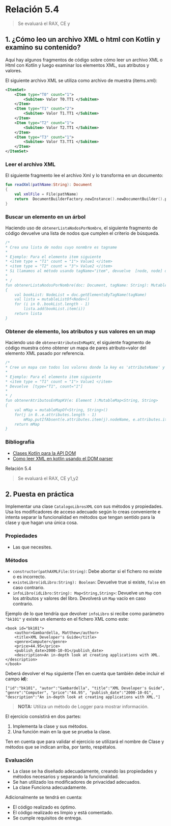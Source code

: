 # Relación 5.4
> Se evaluará el RAX, CE y

## 1. ¿Cómo leo un archivo XML o html con Kotlin y examino su contenido? 
Aquí hay algunos fragmentos de código sobre cómo leer un archivo XML o Html con Kotlin y luego examinar los elementos XML, sus atributos y valores. 

El siguiente archivo XML se utiliza como archivo de muestra (items.xml):

~~~xml
<ItemSet>
    <Item type="T0" count="1">
        <Subitem> Valor T0.TT1 </Subitem>
    </Item>
    <Item type="T1" count="2">
        <Subitem> Valor T1.TT1 </Subitem>
    </Item>
    <Item type="T2" count="1">
        <Subitem> Valor T2.TT1 </Subitem>
    </Item>
    <Item type="T3" count="1">
        <Subitem> Valor T3.TT1 </Subitem>
    </Item>
</ItemSet>
~~~
### Leer el archivo XML
El siguiente fragmento lee el archivo Xml y lo transforma en un documento:

~~~kt
fun readXml(pathName:String): Document 
{
    val xmlFile = File(pathName)
    return  DocumentBuilderFactory.newInstance().newDocumentBuilder().parse(xmlFile)
}
~~~
### Buscar un elemento en un árbol
Haciendo uso de `obtenerListaNodosPorNombre`, el siguiente fragmento de código devuelve una lista de nodos que cumplen el criterio de búsqueda.
~~~kt
/*
* Crea una lista de nodos cuyo nonmbre es tagname
*
* Ejemplo: Para el elemento item siguiente
* <item type = "T1" count = "1"> Value1 </item>
* <item type = "T2" count = "3"> Value2 </item>
* Si llamamos al método usando tagName="item", devuelve  [node, node] donde node.tagname="item"
*
* /
fun obtenerListaNodosPorNombre(doc: Document, tagName: String): MutableList<Node>
{
    val bookList: NodeList = doc.getElementsByTagName(tagName)
    val lista = mutableListOf<Node>()
    for (i in 0..bookList.length - 1)
        lista.add(bookList.item(i))
    return lista
}
~~~

### Obtener de elemento, los atributos y sus valores en un map
Haciendo uso de `obtenerAtributosEnMapKV`, el siguiente fragmento de código muestra cómo obtener un mapa de pares atributo=valor del elemento XML pasado por referencia.


~~~kt
/*
* Cree un mapa con todos los valores donde la key es 'attributeName' y su valor es 'attributeValue'
*
* Ejemplo: Para el elemento item siguiente
* <item type = "T1" count = "1"> Value1 </item>
* Devuelve  [type="T1", count="1"]
*
* /
fun obtenerAtributosEnMapKV(e: Element ):MutableMap<String, String>
{
    val mMap = mutableMapOf<String, String>()
    for(j in 0..e.attributes.length - 1)
        mMap.putIfAbsent(e.attributes.item(j).nodeName, e.attributes.item(j).nodeValue)
    return mMap
}
~~~


### Bibliografía
- [Clases Kotlin para la API DOM](https://kotlinlang.org/api/latest/jvm/stdlib/org.w3c.dom/)
- [Como leer XML en kotlin usando el DOM parser](https://turreta.com/2017/07/07/how-to-read-xml-in-kotlin-using-dom-parser/)


Relación 5.4
> Se evaluará el RAX, CE y1,y2


## 2. Puesta en práctica
Implementar una clase `CatalogoLibrosXML` con sus métodos y propiedades. Usa los modificadores de acceso adecuado según lo creas conveniente e intenta separar la funcionalidad en métodos que tengan sentido para la clase y que hagan una única cosa. 
### Propiedades
- Las que necesites.
### Métodos
- `constructor(pathAXMLFile:String)`: Debe abortar si el fichero no existe o es incorrecto. 
- `existeLibro(idLibro:String): Boolean`: Devuelve true si existe, `false` en caso contrario.
- `infoLibro(idLibro:String): Map<String,String>`: Devuelve un `Map` con los atributos y valores del libro. Devolverá un `Map` vacío en caso contrario.

Ejemplo de lo que tendría que devolver `infoLibro` si recibe como parámetro `"bk101"` y existe un elemento en el fichero XML como este:
~~~
<book id="bk101">
    <author>Gambardella, Matthew</author>
    <title>XML Developer's Guide</title>
    <genre>Computer</genre>
    <price>44.95</price>
    <publish_date>2000-10-01</publish_date>
    <description>An in-depth look at creating applications with XML.</description>
</book>
~~~
Deberá devolver el `Map` siguiente (Ten en cuenta que también debe incluir el campo **id**):
~~~
["id":"bk101", "autor":"Gambardella", "title":"XML Developer's Guide", "genre":"Computer", "price":"44.95", "publish_date":"2000-10-01", "description":"An in-depth look at creating applications with XML."]
~~~

> **NOTA:** Utiliza un método de Logger para mostrar información.

El ejercicio consistirá en dos partes:

1. Implementa la clase y sus métodos. 
2. Una función main en la que se prueba la clase. 
   
Ten en cuenta que para validar el ejercicio se utilizará el nombre de Clase y métodos que se indican arriba, por tanto, respétalos. 

### Evaluación
- La clase se ha diseñado adecuadamente, creando las propiedades y métodos necesarios y separando la funcionalidad.
- Se han utilizado los modificadores de privacidad adecuados. 
- La clase Funciona adecuadamente.

Adicionalmente se tendrá en cuenta:
- El código realizado es óptimo.
- El código realizado es limpio y está comentado.
- Se cumple requisitos de entrega.
